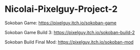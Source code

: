 # Nicolai-Pixelguy-Project-2

Sokoban Game: https://pixelguy.itch.io/sokoban-game

Sokoban Game Build 3: https://pixelguy.itch.io/sokoban-build-2

Sokoban Build Final Mod: https://pixelguy.itch.io/sokoban-mod

